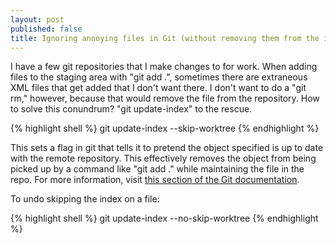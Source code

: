 ```yaml
---
layout: post
published: false
title: Ignoring annoying files in Git (without removing them from the index)
---
```

I have a few git repositories that I make changes to for work. When adding files to the staging area with "git add .", sometimes there are extraneous XML files that get added that I don't want there. I don't want to do a "git rm," however, because that would remove the file from the repository. How to solve this conundrum? "git update-index" to the rescue.

{% highlight shell %}
git update-index --skip-worktree <file or folder name>
{% endhighlight %}

This sets a flag in git that tells it to pretend the object specified is up to date with the remote repository. This effectively removes the object from being picked up by a command like "git add ." while maintaining the file in the repo. For more information, visit [this section of the Git documentation](http://git-scm.com/docs/git-update-index).

To undo skipping the index on a file:

{% highlight shell %}
git update-index --no-skip-worktree <file>
{% endhighlight %}